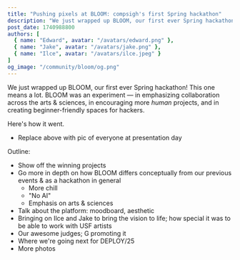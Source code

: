 ```yaml
---
title: "Pushing pixels at BLOOM: compsigh's first Spring hackathon"
description: "We just wrapped up BLOOM, our first ever Spring hackathon! This one means a lot. BLOOM was an experiment — in emphasizing collaboration across the arts & sciences, in encouraging more *human* projects, and in creating beginner-friendly spaces for hackers. Here's how it went."
post_date: 1740988800
authors: [
  { name: "Edward", avatar: "/avatars/edward.png" },
  { name: "Jake", avatar: "/avatars/jake.png" },
  { name: "Ilce", avatar: "/avatars/ilce.jpeg" }
]
og_image: "/community/bloom/og.png"
---
```


We just wrapped up BLOOM, our first ever Spring hackathon! This one means a lot. BLOOM was an experiment — in emphasizing collaboration across the arts & sciences, in encouraging more *human* projects, and in creating beginner-friendly spaces for hackers.

Here's how it went.

<Media src="/community/deploy23/intro.gif" />

- Replace above with pic of everyone at presentation day

Outline:

- Show off the winning projects
- Go more in depth on how BLOOM differs conceptually from our previous events & as a hackathon in general
  - More chill
  - "No AI"
  - Emphasis on arts & sciences
- Talk about the platform: moodboard, aesthetic
- Bringing on Ilce and Jake to bring the vision to life; how special it was to be able to work with USF artists
- Our awesome judges; G promoting it
- Where we're going next for DEPLOY/25
- More photos
